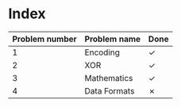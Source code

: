 # Index

| Problem number | Problem name | Done |
| --- | ----------- | --- |
| 1 | Encoding | &check; |
| 2 | XOR | &check; |
| 3 | Mathematics | &check; |
| 4 | Data Formats | &cross; |